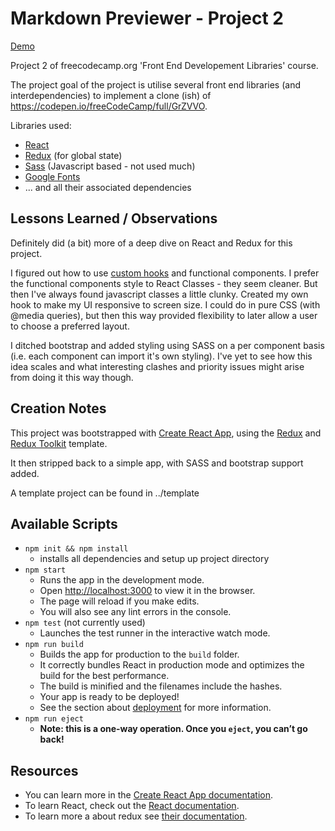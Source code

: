 # Markdown Previewer - Project 2

[Demo](https://74c5.github.io/FCC_FrontEndDevelopmentLibraries/MarkdownPreviewer/snapshot/)

Project 2 of freecodecamp.org 'Front End Developement Libraries' course. 

The project goal of the project is utilise several front end libraries (and interdependencies) to implement a clone (ish) of https://codepen.io/freeCodeCamp/full/GrZVVO.

Libraries used:
- [React](https://reactjs.org)
- [Redux](https://redux.js.org) (for global state)
- [Sass](https://sass-lang.com) (Javascript based - not used much)
- [Google Fonts](https://fonts.google.com)
- ... and all their associated dependencies

## Lessons Learned / Observations

Definitely did (a bit) more of a deep dive on React and Redux for this project.

I figured out how to use [custom hooks](https://reactjs.org/docs/hooks-custom.html) and functional components.
I prefer the functional components style to React Classes - they seem cleaner. But then I've always found javascript classes a little clunky.
Created my own hook to make my UI responsive to screen size.
I could do in pure CSS (with @media queries), but then this way provided flexibility to later allow a user to choose a preferred layout.

I ditched bootstrap and added styling using SASS on a per component basis (i.e. each component can import it's own styling).
I've yet to see how this idea scales and what interesting clashes and priority issues might arise from doing it this way though.

## Creation Notes

This project was bootstrapped with [Create React App](https://github.com/facebook/create-react-app), using the [Redux](https://redux.js.org/) and [Redux Toolkit](https://redux-toolkit.js.org/) template.

It then stripped back to a simple app, with SASS and bootstrap support added.

A template project can be found in ../template

## Available Scripts

- `npm init && npm install`
    - installs all dependencies and setup up project directory
- `npm start`
    - Runs the app in the development mode.
    - Open [http://localhost:3000](http://localhost:3000) to view it in the browser.
    - The page will reload if you make edits.<br />
    - You will also see any lint errors in the console.
- `npm test` (not currently used)
    - Launches the test runner in the interactive watch mode.<br />
- `npm run build`
    - Builds the app for production to the `build` folder.<br />
    - It correctly bundles React in production mode and optimizes the build for the best performance.
    - The build is minified and the filenames include the hashes.<br />
    - Your app is ready to be deployed!
    - See the section about [deployment](https://facebook.github.io/create-react-app/docs/deployment) for more information.
- `npm run eject`
    - **Note: this is a one-way operation. Once you `eject`, you can’t go back!**

## Resources

- You can learn more in the [Create React App documentation](https://facebook.github.io/create-react-app/docs/getting-started).
- To learn React, check out the [React documentation](https://reactjs.org/).
- To learn more a about redux see [their documentation](https://redux-toolkit.js.org/usage/usage-guide).
